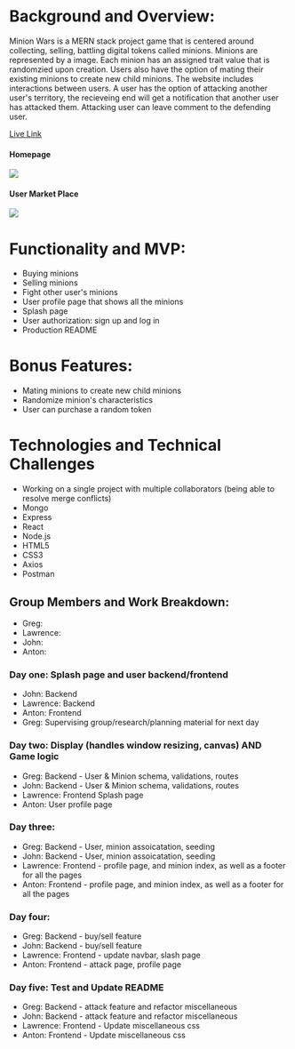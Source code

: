 # Background and Overview:
Minion Wars is a MERN stack project game that is centered around collecting, selling, battling digital tokens called minions. Minions are represented by a image. Each minion has an assigned trait value that is randomzied upon creation. Users also have the option of mating their existing minions to create new child minions. The website includes interactions between users. A user has the option of attacking another user's territory, the recieveing end will get a notification that another user has attacked them. Attacking user can leave comment to the defending user.  

[Live Link](https://minion-wars.herokuapp.com/#/)

#### Homepage
<img src="https://user-images.githubusercontent.com/50147749/77571578-fc4f4700-6ea3-11ea-978f-f04129a89174.png">

#### User Market Place
<img src="https://user-images.githubusercontent.com/50147749/77571786-4c2e0e00-6ea4-11ea-99b2-c8631844531b.png">

# Functionality and MVP:
* Buying minions
* Selling minions
* Fight other user's minions
* User profile page that shows all the minions
* Splash page
* User authorization: sign up and log in
* Production README

# Bonus Features:
* Mating minions to create new child minions
* Randomize minion's characteristics
* User can purchase a random token

# Technologies and Technical Challenges 
* Working on a single project with multiple collaborators (being able to resolve merge conflicts)
* Mongo
* Express
* React
* Node.js
* HTML5
* CSS3
* Axios
* Postman

## Group Members and Work Breakdown:
* Greg: 
* Lawrence:
* John:
* Anton:

### Day one: Splash page and user backend/frontend
* John: Backend 
* Lawrence: Backend
* Anton: Frontend 
* Greg: Supervising group/research/planning material for next day 

### Day two: Display (handles window resizing, canvas) AND Game logic
* Greg: Backend - User & Minion schema, validations, routes
* John: Backend - User & Minion schema, validations, routes
* Lawrence: Frontend Splash page
* Anton: User profile page

### Day three: 
* Greg: Backend - User, minion assoicatation, seeding 
* John: Backend - User, minion assoicatation, seeding
* Lawrence: Frontend - profile page, and minion index, as well as a footer for all the pages
* Anton: Frontend - profile page, and minion index, as well as a footer for all the pages

### Day four: 
* Greg: Backend - buy/sell feature
* John: Backend - buy/sell feature
* Lawrence: Frontend - update navbar, slash page 
* Anton: Frontend - attack page, profile page

### Day five: Test and Update README
* Greg: Backend - attack feature and refactor miscellaneous
* John: Backend - attack feature and refactor miscellaneous 
* Lawrence: Frontend - Update miscellaneous css
* Anton: Frontend - Update miscellaneous css 